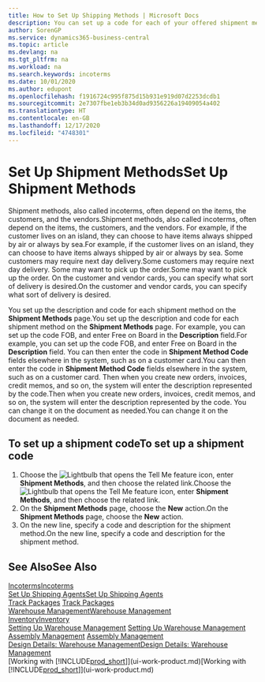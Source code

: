 ```yaml
---
title: How to Set Up Shipping Methods | Microsoft Docs
description: You can set up a code for each of your offered shipment methods, such as  and enter information about them.
author: SorenGP
ms.service: dynamics365-business-central
ms.topic: article
ms.devlang: na
ms.tgt_pltfrm: na
ms.workload: na
ms.search.keywords: incoterms
ms.date: 10/01/2020
ms.author: edupont
ms.openlocfilehash: f1916724c995f875d15b931e919d07d2253dcdb1
ms.sourcegitcommit: 2e7307fbe1eb3b34d0ad9356226a19409054a402
ms.translationtype: HT
ms.contentlocale: en-GB
ms.lasthandoff: 12/17/2020
ms.locfileid: "4748301"
---
```

# <a name="set-up-shipment-methods"></a><span data-ttu-id="5c384-103">Set Up Shipment Methods</span><span class="sxs-lookup"><span data-stu-id="5c384-103">Set Up Shipment Methods</span></span>
<span data-ttu-id="5c384-104">Shipment methods, also called incoterms, often depend on the items, the customers, and the vendors.</span><span class="sxs-lookup"><span data-stu-id="5c384-104">Shipment methods, also called incoterms, often depend on the items, the customers, and the vendors.</span></span> <span data-ttu-id="5c384-105">For example, if the customer lives on an island, they can choose to have items always shipped by air or always by sea.</span><span class="sxs-lookup"><span data-stu-id="5c384-105">For example, if the customer lives on an island, they can choose to have items always shipped by air or always by sea.</span></span> <span data-ttu-id="5c384-106">Some customers may require next day delivery.</span><span class="sxs-lookup"><span data-stu-id="5c384-106">Some customers may require next day delivery.</span></span> <span data-ttu-id="5c384-107">Some may want to pick up the order.</span><span class="sxs-lookup"><span data-stu-id="5c384-107">Some may want to pick up the order.</span></span> <span data-ttu-id="5c384-108">On the customer and vendor cards, you can specify what sort of delivery is desired.</span><span class="sxs-lookup"><span data-stu-id="5c384-108">On the customer and vendor cards, you can specify what sort of delivery is desired.</span></span>

<span data-ttu-id="5c384-109">You set up the description and code for each shipment method on the **Shipment Methods** page.</span><span class="sxs-lookup"><span data-stu-id="5c384-109">You set up the description and code for each shipment method on the **Shipment Methods** page.</span></span> <span data-ttu-id="5c384-110">For example, you can set up the code FOB, and enter Free on Board in the **Description** field.</span><span class="sxs-lookup"><span data-stu-id="5c384-110">For example, you can set up the code FOB, and enter Free on Board in the **Description** field.</span></span> <span data-ttu-id="5c384-111">You can then enter the code in **Shipment Method Code** fields elsewhere in the system, such as on a customer card.</span><span class="sxs-lookup"><span data-stu-id="5c384-111">You can then enter the code in **Shipment Method Code** fields elsewhere in the system, such as on a customer card.</span></span> <span data-ttu-id="5c384-112">Then when you create new orders, invoices, credit memos, and so on, the system will enter the description represented by the code.</span><span class="sxs-lookup"><span data-stu-id="5c384-112">Then when you create new orders, invoices, credit memos, and so on, the system will enter the description represented by the code.</span></span> <span data-ttu-id="5c384-113">You can change it on the document as needed.</span><span class="sxs-lookup"><span data-stu-id="5c384-113">You can change it on the document as needed.</span></span>

## <a name="to-set-up-a-shipment-code"></a><span data-ttu-id="5c384-114">To set up a shipment code</span><span class="sxs-lookup"><span data-stu-id="5c384-114">To set up a shipment code</span></span>
1. <span data-ttu-id="5c384-115">Choose the ![Lightbulb that opens the Tell Me feature](media/ui-search/search_small.png "Tell me what you want to do") icon, enter **Shipment Methods**, and then choose the related link.</span><span class="sxs-lookup"><span data-stu-id="5c384-115">Choose the ![Lightbulb that opens the Tell Me feature](media/ui-search/search_small.png "Tell me what you want to do") icon, enter **Shipment Methods**, and then choose the related link.</span></span>
2. <span data-ttu-id="5c384-116">On the **Shipment Methods** page, choose the **New** action.</span><span class="sxs-lookup"><span data-stu-id="5c384-116">On the **Shipment Methods** page, choose the **New** action.</span></span>
3. <span data-ttu-id="5c384-117">On the new line, specify a code and description for the shipment method.</span><span class="sxs-lookup"><span data-stu-id="5c384-117">On the new line, specify a code and description for the shipment method.</span></span>

## <a name="see-also"></a><span data-ttu-id="5c384-118">See Also</span><span class="sxs-lookup"><span data-stu-id="5c384-118">See Also</span></span>
[<span data-ttu-id="5c384-119">Incoterms</span><span class="sxs-lookup"><span data-stu-id="5c384-119">Incoterms</span></span>](https://iccwbo.org/resources-for-business/incoterms-rules)  
[<span data-ttu-id="5c384-120">Set Up Shipping Agents</span><span class="sxs-lookup"><span data-stu-id="5c384-120">Set Up Shipping Agents</span></span>](sales-how-to-set-up-shipping-agents.md)  
<span data-ttu-id="5c384-121">[Track Packages](sales-how-track-packages.md)  </span><span class="sxs-lookup"><span data-stu-id="5c384-121">[Track Packages](sales-how-track-packages.md)  </span></span>  
[<span data-ttu-id="5c384-122">Warehouse Management</span><span class="sxs-lookup"><span data-stu-id="5c384-122">Warehouse Management</span></span>](warehouse-manage-warehouse.md)  
[<span data-ttu-id="5c384-123">Inventory</span><span class="sxs-lookup"><span data-stu-id="5c384-123">Inventory</span></span>](inventory-manage-inventory.md)  
<span data-ttu-id="5c384-124">[Setting Up Warehouse Management](warehouse-setup-warehouse.md)   </span><span class="sxs-lookup"><span data-stu-id="5c384-124">[Setting Up Warehouse Management](warehouse-setup-warehouse.md)   </span></span>  
<span data-ttu-id="5c384-125">[Assembly Management](assembly-assemble-items.md)  </span><span class="sxs-lookup"><span data-stu-id="5c384-125">[Assembly Management](assembly-assemble-items.md)  </span></span>  
[<span data-ttu-id="5c384-126">Design Details: Warehouse Management</span><span class="sxs-lookup"><span data-stu-id="5c384-126">Design Details: Warehouse Management</span></span>](design-details-warehouse-management.md)  
<span data-ttu-id="5c384-127">[Working with [!INCLUDE[prod_short](includes/prod_short.md)]](ui-work-product.md)</span><span class="sxs-lookup"><span data-stu-id="5c384-127">[Working with [!INCLUDE[prod_short](includes/prod_short.md)]](ui-work-product.md)</span></span>  
